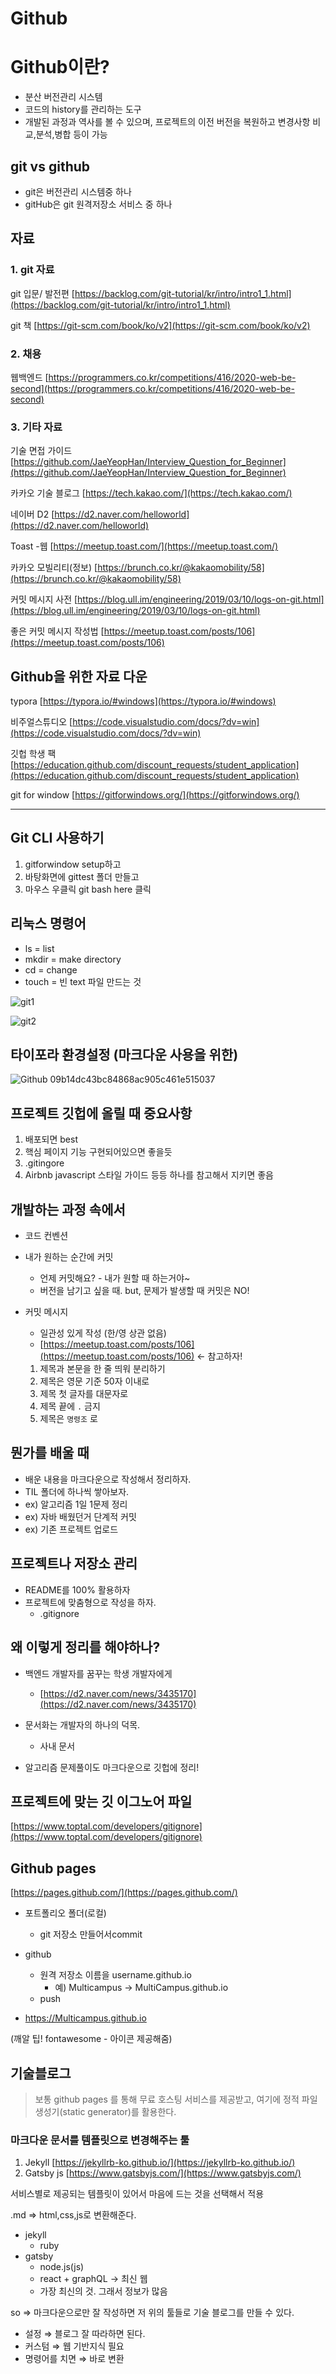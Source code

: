 # Github

# Github이란?

- 분산 버전관리 시스템
- 코드의 history를 관리하는 도구
- 개발된 과정과 역사를 볼 수  있으며, 프로젝트의 이전 버전을 복원하고 변경사항 비교,분석,병합 등이 가능

## git vs github

- git은 버전관리 시스템중 하나
- gitHub은 git 원격저장소 서비스 중 하나

## 자료

### 1. git 자료

git 입문/ 발전편  [https://backlog.com/git-tutorial/kr/intro/intro1_1.html](https://backlog.com/git-tutorial/kr/intro/intro1_1.html)  

git 책  [https://git-scm.com/book/ko/v2](https://git-scm.com/book/ko/v2)

### 2. 채용

웹백엔드  [https://programmers.co.kr/competitions/416/2020-web-be-second](https://programmers.co.kr/competitions/416/2020-web-be-second)

### 3. 기타 자료

기술 면접 가이드  [https://github.com/JaeYeopHan/Interview_Question_for_Beginner](https://github.com/JaeYeopHan/Interview_Question_for_Beginner)

카카오 기술 블로그  [https://tech.kakao.com/](https://tech.kakao.com/)

네이버 D2  [https://d2.naver.com/helloworld](https://d2.naver.com/helloworld)

Toast -웹  [https://meetup.toast.com/](https://meetup.toast.com/)

카카오 모빌리티(정보)  [https://brunch.co.kr/@kakaomobility/58](https://brunch.co.kr/@kakaomobility/58)

커밋 메시지 사전  [https://blog.ull.im/engineering/2019/03/10/logs-on-git.html](https://blog.ull.im/engineering/2019/03/10/logs-on-git.html)

좋은 커밋 메시지 작성법  [https://meetup.toast.com/posts/106](https://meetup.toast.com/posts/106)



## Github을 위한 자료 다운

typora [https://typora.io/#windows](https://typora.io/#windows)   

비주얼스튜디오 [https://code.visualstudio.com/docs/?dv=win](https://code.visualstudio.com/docs/?dv=win) 

깃헙 학생 팩 [https://education.github.com/discount_requests/student_application](https://education.github.com/discount_requests/student_application) 

 git for window [https://gitforwindows.org/](https://gitforwindows.org/)    

---

## Git CLI 사용하기

1. gitforwindow setup하고
2. 바탕화면에 gittest 폴더 만들고
3. 마우스 우클릭 git bash here 클릭

## 리눅스 명령어

- ls  = list
- mkdir = make directory
- cd  = change
- touch  = 빈 text 파일 만드는 것

![git1](md-images/git1.png)

![git2](md-images/git2.png)



## 타이포라 환경설정 (마크다운 사용을 위한)

![Github 09b14dc43bc84868ac905c461e515037](md-images/Github%2009b14dc43bc84868ac905c461e515037.png)

## 프로젝트 깃헙에 올릴 때 중요사항

1. 배포되면 best
2. 핵심 페이지 기능 구현되어있으면 좋을듯
3. .gitingore
4. Airbnb javascript 스타일 가이드 등등 하나를 참고해서 지키면 좋음



## 개발하는 과정 속에서

- 코드 컨벤션
- 내가 원하는 순간에 커밋
    - 언제 커밋해요? - 내가 원할 때 하는거야~
    - 버전을 남기고 싶을 때. but, 문제가 발생할 때 커밋은 NO!

- 커밋 메시지
    - 일관성 있게 작성 (한/영 상관 없음)
    - [https://meetup.toast.com/posts/106](https://meetup.toast.com/posts/106)      ← 참고하자!
    1. 제목과 본문을 한 줄 띄워 분리하기
    2. 제목은 영문 기준 50자 이내로
    3. 제목 첫 글자를 대문자로
    4. 제목 끝에 `.` 금지
    5. 제목은 `명령조` 로

## 뭔가를 배울 때

- 배운 내용을 마크다운으로 작성해서 정리하자.
- TIL 폴더에 하나씩 쌓아보자.
- ex) 알고리즘 1일 1문제 정리
- ex) 자바 배웠던거 단계적 커밋
- ex) 기존 프로젝트 업로드



## 프로젝트나 저장소 관리

- README를 100% 활용하자
- 프로젝트에 맞춤형으로 작성을 하자.
    - .gitignore



## 왜 이렇게 정리를 해야하나?

- 백엔드 개발자를 꿈꾸는 학생 개발자에게
    - [https://d2.naver.com/news/3435170](https://d2.naver.com/news/3435170)

- 문서화는 개발자의 하나의 덕목.
    - 사내 문서

- 알고리즘 문제풀이도 마크다운으로 깃헙에 정리!



## 프로젝트에 맞는 깃 이그노어 파일

[https://www.toptal.com/developers/gitignore](https://www.toptal.com/developers/gitignore)



## Github pages

[https://pages.github.com/](https://pages.github.com/)

- 포트폴리오 폴더(로컬)
    - git 저장소 만들어서commit

- github
    - 원격 저장소 이름을 username.github.io
        - 예) Multicampus → MultiCampus.github.io
    - push
- https://Multicampus.github.io

(깨알 팁!   fontawesome - 아이콘 제공해줌)



## 기술블로그

> 보통 github pages 를 통해 무료 호스팅 서비스를 제공받고, 여기에 정적 파일 생성기(static generator)를 활용한다.



### 마크다운 문서를 템플릿으로 변경해주는 툴

1. Jekyll  [https://jekyllrb-ko.github.io/](https://jekyllrb-ko.github.io/)
2. Gatsby js [https://www.gatsbyjs.com/](https://www.gatsbyjs.com/)

서비스별로 제공되는 템플릿이 있어서 마음에 드는 것을 선택해서 적용

.md ⇒ html,css,js로 변환해준다.

- jekyll
    - ruby
- gatsby
    - node.js(js)
    - react + graphQL → 최신 웹
    - 가장 최신의 것. 그래서 정보가 많음

so ⇒ 마크다운으로만 잘 작성하면 저 위의 툴들로 기술 블로그를 만들 수 있다.

- 설정 ⇒ 블로그 잘 따라하면 된다.
- 커스텀 ⇒ 웹 기반지식 필요
- 명령어를 치면 ⇒ 바로 변환